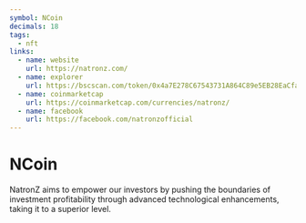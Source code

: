 ```yaml
---
symbol: NCoin
decimals: 18
tags:
  - nft
links:
  - name: website
    url: https://natronz.com/
  - name: explorer
    url: https://bscscan.com/token/0x4a7E278C67543731A864C89e5EB28EaCfa8794EB
  - name: coinmarketcap
    url: https://coinmarketcap.com/currencies/natronz/
  - name: facebook
    url: https://facebook.com/natronzofficial
---
```


# NCoin

NatronZ aims to empower our investors by pushing the boundaries of investment profitability through advanced technological enhancements, taking it to a superior level.
